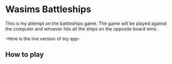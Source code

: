 # Wasims Battleships
This is my attempt on the battleships game. The game will be played against the computer
and whoever hits all the ships on the opposite board wins.

-Here is the live version of my app-

## How to play
